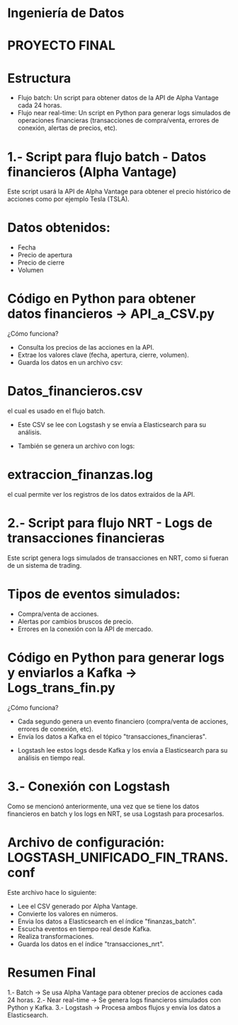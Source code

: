 # Ingeniería de Datos
# PROYECTO FINAL

# Estructura
- Flujo batch: Un script para obtener datos de la API de Alpha Vantage cada 24 horas.
- Flujo near real-time: Un script en Python para generar logs simulados de operaciones financieras (transacciones de compra/venta, errores de conexión, alertas de precios, etc).

# 1.- Script para flujo batch - Datos financieros (Alpha Vantage)
Este script usará la API de Alpha Vantage para obtener el precio histórico de acciones como por ejemplo Tesla (TSLA).

# Datos obtenidos:
- Fecha
- Precio de apertura
- Precio de cierre
- Volumen

# Código en Python para obtener datos financieros → API_a_CSV.py
¿Cómo funciona?
- Consulta los precios de las acciones en la API.
- Extrae los valores clave (fecha, apertura, cierre, volumen).
- Guarda los datos en un archivo csv:
# Datos_financieros.csv
el cual es usado en el flujo batch.
* Este CSV se lee con Logstash y se envía a Elasticsearch para su análisis.

- También se genera un archivo con logs:
# extraccion_finanzas.log
el cual permite ver los registros de los datos extraídos de la API.

# 2.- Script para flujo NRT - Logs de transacciones financieras
Este script genera logs simulados de transacciones en NRT, como si fueran de un sistema de trading.

# Tipos de eventos simulados:
- Compra/venta de acciones.
- Alertas por cambios bruscos de precio.
- Errores en la conexión con la API de mercado.

# Código en Python para generar logs y enviarlos a Kafka → Logs_trans_fin.py
¿Cómo funciona?
- Cada segundo genera un evento financiero (compra/venta de acciones, errores de conexión, etc).
- Envía los datos a Kafka en el tópico "transacciones_financieras".
* Logstash lee estos logs desde Kafka y los envía a Elasticsearch para su análisis en tiempo real.

# 3.- Conexión con Logstash
Como se mencionó anteriormente, una vez que se tiene los datos financieros en batch y los logs en NRT, se usa Logstash para procesarlos.
# Archivo de configuración: LOGSTASH_UNIFICADO_FIN_TRANS.conf
Este archivo hace lo siguiente:
- Lee el CSV generado por Alpha Vantage.
- Convierte los valores en números.
- Envia los datos a Elasticsearch en el índice "finanzas_batch".
- Escucha eventos en tiempo real desde Kafka.
- Realiza transformaciones.
- Guarda los datos en el índice "transacciones_nrt".

# Resumen Final
1.- Batch → Se usa Alpha Vantage para obtener precios de acciones cada 24 horas.
2.- Near real-time → Se genera logs financieros simulados con Python y Kafka.
3.- Logstash → Procesa ambos flujos y envía los datos a Elasticsearch.










